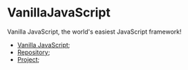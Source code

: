 # VanillaJavaScript

Vanilla JavaScript, the world's easiest JavaScript framework!

- [Vanilla JavaScript](https://201flaviosilva.github.io/VanillaJavaScript/);
- [Repository](https://github.com/201flaviosilva/VanillaJavaScript);
- [Project](https://github.com/201flaviosilva/VanillaJavaScript/projects);
